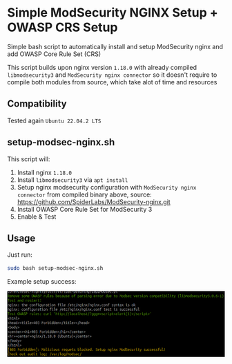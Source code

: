 # Simple ModSecurity NGINX Setup + OWASP CRS Setup

Simple bash script to automatically install and setup ModSecurity nginx and add OWASP Core Rule Set (CRS)

This script builds upon nginx version `1.18.0` with already compiled `libmodsecurity3` and `ModSecurity nginx connector` so it doesn't require to compile both modules from source, which take alot of time and resources
## Compatibility
Tested again `Ubuntu 22.04.2 LTS`

## setup-modsec-nginx.sh
This script will:
1. Install nginx `1.18.0`
2. Install `libmodsecurity3` via `apt install`
3. Setup nginx modsecurity configuration with `ModSecurity nginx connector` from compiled binary above, source: https://github.com/SpiderLabs/ModSecurity-nginx.git
4. Install OWASP Core Rule Set for ModSecurity 3
5. Enable & Test


## Usage
Just run:
```bash
sudo bash setup-modsec-nginx.sh
```

Example setup success:

![success.png](images/success.png)
